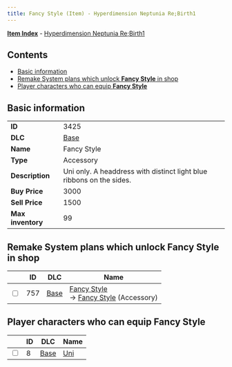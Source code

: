 ```yaml
---
title: Fancy Style (Item) - Hyperdimension Neptunia Re;Birth1
---
```


[**Item Index**](/neptunia/rb1/item/index.html) - [Hyperdimension Neptunia Re;Birth1](/neptunia/rb1)

## Contents

- [Basic information](#basic-information)
- [Remake System plans which unlock **Fancy Style** in shop](#remake-system-plans-which-unlock-fancy-style-in-shop)
- [Player characters who can equip **Fancy Style**](#player-characters-who-can-equip-fancy-style)
## Basic information

|   |   |
| -- | -- |
| **ID** | 3425 |
| **DLC** | [Base](/neptunia/rb1/dlc/1-base.html) |
| **Name** | Fancy Style |
| **Type** | Accessory |
| **Description** | Uni only. A headdress with distinct light blue ribbons on the sides. |
| **Buy Price** | 3000 |
| **Sell Price** | 1500 |
| **Max inventory** | 99 |


## Remake System plans which unlock **Fancy Style** in shop

|    | ID | DLC | Name |
| -- | -- | --- | ---- |
| <input type="checkbox" id="rb1-remake-1-757" class="trackbox" /> | 757 | [Base](/neptunia/rb1/dlc/1-base.html) | [Fancy Style](/neptunia/rb1/remake/1-757-fancy-style.html)<br /> → [Fancy Style](/neptunia/rb1/item/1-3425-fancy-style.html) (Accessory) |


## Player characters who can equip **Fancy Style**

|    | ID | DLC | Name |
| -- | -- | --- | ---- |
| <input type="checkbox" id="rb1-player-1-8" class="trackbox" /> | 8 | [Base](/neptunia/rb1/dlc/1-base.html) | [Uni](/neptunia/rb1/player/1-8-uni.html) |
